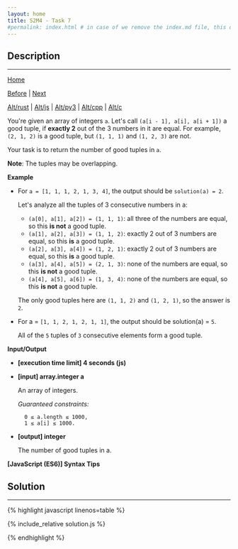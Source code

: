 ```yaml
---
layout: home
title: S2M4 - Task 7
#permalink: index.html # in case of we remove the index.md file, this doc will be the index page
---
```


<div class="row">
<div class="columnStmt" markdown="1">

##  Description
------

[Home](../README.md)

[Before](../S2M4_Task_6/README.md) | [Next](../S2M4_Task_8/README.md)

[Alt/rust](./Alt_rust/README.md) | [Alt/js](./Alt_js/README.html) | [Alt/py3](./Alt_py3/README.md) | [Alt/cpp](./Alt_cpp/README.md) | [Alt/c](./Alt_c/README.md)

You're given an array of integers `a`. Let's call `(a[i - 1], a[i], a[i + 1])` a good tuple, if **exactly 2** out of the 3 numbers in it are equal. For example, `(2, 1, 2)` is a good tuple, but `(1, 1, 1)` and `(1, 2, 3)` are not.

Your task is to return the number of good tuples in `a`.

**Note**: The tuples may be overlapping.

**Example**

-   For `a = [1, 1, 1, 2, 1, 3, 4]`, the output should be `solution(a) = 2`.

    Let's analyze all the tuples of 3 consecutive numbers in a:

    -   `(a[0], a[1], a[2]) = (1, 1, 1)`: all three of the numbers are equal, so this **is not** a good tuple.
    -   `(a[1], a[2], a[3]) = (1, 1, 2)`: exactly 2 out of 3 numbers are equal, so this **is** a good tuple.
    -   `(a[2], a[3], a[4]) = (1, 2, 1)`: exactly 2 out of 3 numbers are equal, so this **is** a good tuple.
    -   `(a[3], a[4], a[5]) = (2, 1, 3)`: none of the numbers are equal, so this **is not** a good tuple.
    -   `(a[4], a[5], a[6]) = (1, 3, 4)`: none of the numbers are equal, so this **is not** a good tuple.

    The only good tuples here are `(1, 1, 2)` and `(1, 2, 1)`, so the answer is` 2`.

-   For a = `[1, 1, 2, 1, 2, 1, 1]`, the output should be solution(a) = `5`.

    All of the `5` tuples of `3` consecutive elements form a good tuple.

**Input/Output**

* **[execution time limit] 4 seconds (js)**

* **[input] array.integer a**

    An array of integers.

    *Guaranteed constraints:*

        0 ≤ a.length ≤ 1000,
        1 ≤ a[i] ≤ 1000.

* **[output] integer**

    The number of good tuples in a.

**[JavaScript (ES6)] Syntax Tips**

</div>
<div class="columnSol" markdown="1">

## Solution
------

{% highlight javascript linenos=table %}

{% include_relative solution.js %}

{% endhighlight %}

</div>
</div>